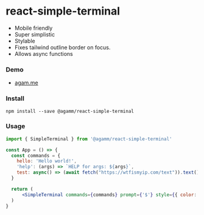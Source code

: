 # react-simple-terminal

- Mobile friendly
- Super simplistic
- Stylable
- Fixes tailwind outline border on focus.
- Allows async functions

### Demo
- [agam.me](https://agam.me)

### Install 
`npm install --save @agamm/react-simple-terminal`

### Usage
```jsx
import { SimpleTerminal } from '@agamm/react-simple-terminal'

const App = () => {
  const commands = {
    hello: 'Hello world!',
    'help': (args) => `HELP for args: ${args}`,
    test: async() => (await fetch("https://wtfismyip.com/text")).text()
  }

  return (
      <SimpleTerminal commands={commands} prompt={'$'} style={{ color: '#00ff00' }} />
  )
}
```